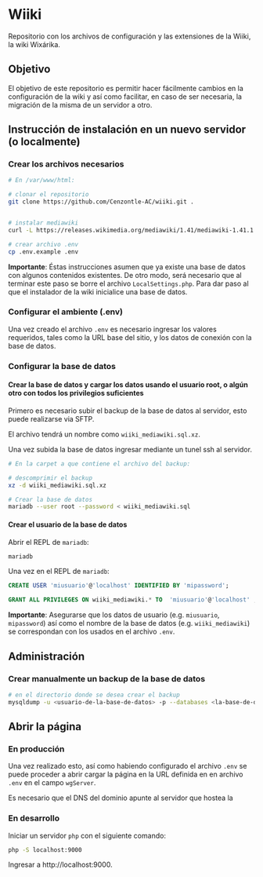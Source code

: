# Wiiki

Repositorio con los archivos de configuración y las extensiones de la Wiiki, la wiki Wixárika.

## Objetivo

El objetivo de este repositorio es permitir hacer fácilmente cambios en la configuración de la wiki y así como facilitar, en caso de ser necesaria, la migración de la misma de un servidor a otro.

## Instrucción de instalación en un nuevo servidor (o localmente)

### Crear los archivos necesarios

```sh
# En /var/www/html:

# clonar el repositorio
git clone https://github.com/Cenzontle-AC/wiiki.git .


# instalar mediawiki
curl -L https://releases.wikimedia.org/mediawiki/1.41/mediawiki-1.41.1.tar.gz | tar -xz --strip-components=1

# crear archivo .env
cp .env.example .env
```

**Importante**: Éstas instrucciones asumen que ya existe una base de datos con algunos contenidos existentes. De otro modo, será necesario que al terminar este paso se borre el archivo `LocalSettings.php`. Para dar paso al que el instalador de la wiki inicialice una base de datos.

### Configurar el ambiente (.env)

Una vez creado el archivo `.env` es necesario ingresar los valores requeridos, tales como la URL base del sitio, y los datos de conexión con la base de datos.

### Configurar la base de datos

#### Crear la base de datos y cargar los datos usando el usuario root, o algún otro con todos los privilegios suficientes

Primero es necesario subir el backup de la base de datos al servidor, esto puede realizarse via SFTP.

El archivo tendrá un nombre como `wiiki_mediawiki.sql.xz`.

Una vez subida la base de datos ingresar mediante un tunel ssh al servidor.

```sh
# En la carpet a que contiene el archivo del backup:

# descomprimir el backup
xz -d wiiki_mediawiki.sql.xz

# Crear la base de datos
mariadb --user root --password < wiiki_mediawiki.sql
```

#### Crear el usuario de la base de datos

Abrir el REPL de `mariadb`:

```sh
mariadb
```

Una vez en el REPL de `mariadb`:

```sql
CREATE USER 'miusuario'@'localhost' IDENTIFIED BY 'mipassword';

GRANT ALL PRIVILEGES ON wiiki_mediawiki.* TO  'miusuario'@'localhost' ;
```

**Importante**: Asegurarse que los datos de usuario (e.g. `miusuario`, `mipassword`) así como el nombre de la base de datos (e.g. `wiiki_mediawiki`) se correspondan con los usados en el archivo `.env`.

## Administración

### Crear manualmente un backup de la base de datos

```sh
# en el directorio donde se desea crear el backup
mysqldump -u <usuario-de-la-base-de-datos> -p --databases <la-base-de-datos> | xz > <la-base-de-datos>_$(date +"%Y-%m-%d_%H-%M-%S").sql.xz
```

## Abrir la página

### En producción

Una vez realizado esto, así como habiendo configurado el archivo `.env` se puede proceder a abrir cargar la página en la URL definida en en archivo `.env` en el campo `wgServer`.

Es necesario que el DNS del dominio apunte al servidor que hostea la

### En desarrollo

Iniciar un servidor `php` con el siguiente comando:

```sh
php -S localhost:9000
```

Ingresar a http://localhost:9000.
